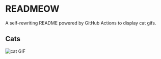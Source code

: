 # READMEOW

A self-rewriting README powered by GitHub Actions to display cat gifs.

## Cats

![cat GIF](https://media3.giphy.com/media/6byDVsPwzrz9K/200.gif?cid=9acd02daj4wvquj6mnvi7sgw2d0oxoni2aeu72zdy5eg90lb&ep=v1_gifs_search&rid=200.gif&ct=g)
